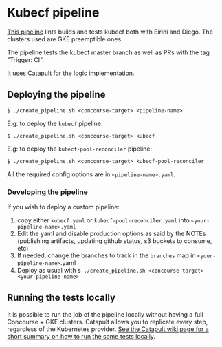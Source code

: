 # Kubecf pipeline

[This pipeline](https://concourse.suse.dev/teams/main/pipelines/kubecf) lints
builds and tests kubecf both with Eirini and Diego. The clusters used are
GKE preemptible ones.

The pipeline tests the kubecf master branch as well as PRs with the tag
"Trigger: CI".

It uses [Catapult](https://github.com/SUSE/catapult) for the logic implementation.

## Deploying the pipeline

    $ ./create_pipeline.sh <concourse-target> <pipeline-name>

E.g: to deploy the `kubecf` pipeline:

    $ ./create_pipeline.sh <concourse-target> kubecf

E.g: to deploy the `kubecf-pool-reconciler` pipeline:

    $ ./create_pipeline.sh <concourse-target> kubecf-pool-reconciler

All the required config options are in `<pipeline-name>.yaml`.

### Developing the pipeline

If you wish to deploy a custom pipeline:
1. copy either `kubecf.yaml` or `kubecf-pool-reconciler.yaml` into
   `<your-pipeline-name>.yaml`
2. Edit the yaml and disable production options as said by the NOTEs (publishing
   artifacts, updating github status, s3 buckets to consume, etc)
3. If needed, change the branches to track in the `branches` map in
   `<your-pipeline-name>`.yaml
4. Deploy as usual with `$ ./create_pipeline.sh <concourse-target> <your-pipeline-name>`



## Running the tests locally

It is possible to run the job of the pipeline locally without having a full
Concourse + GKE clusters.
Catapult allows you to replicate every step, regardless of the Kubernetes provider.
[See the Catapult wiki page for a short summary on how to run the same tests
locally](https://github.com/SUSE/catapult/wiki/KubeCF-testing).
